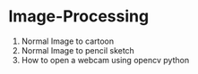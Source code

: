 # Image-Processing

1. Normal Image to cartoon
2. Normal Image to pencil sketch
3. How to open a webcam using opencv python


